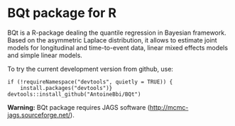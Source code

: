 # BQt package for R

BQt is a R-package dealing the quantile regression in Bayesian framework. Based on the asymmetric Laplace distribution, it allows to estimate joint models for longitudinal and time-to-event data, linear mixed effects models and simple linear models.

To try the current development version from github, use:

```{r} 
if (!requireNamespace("devtools", quietly = TRUE)) {
    install.packages("devtools")}
devtools::install_github("AntoineBbi/BQt")
 ```
**Warning:** BQt package requires JAGS software (http://mcmc-jags.sourceforge.net/). 
